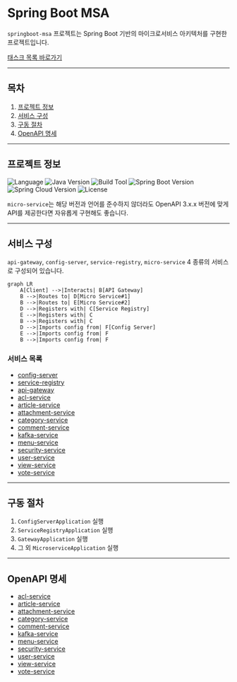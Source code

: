 # Spring Boot MSA
`springboot-msa` 프로젝트는 Spring Boot 기반의 마이크로서비스 아키텍처를 구현한 프로젝트입니다.

[태스크 목록 바로가기](https://github.com/users/KalGookSoo/projects/3)

---

## 목차
1. [프로젝트 정보](#프로젝트-정보)
2. [서비스 구성](#서비스-구성)
3. [구동 절차](#구동-절차)
4. [OpenAPI 명세](#openapi-명세)

---

## 프로젝트 정보
![Language](https://img.shields.io/badge/language-Java-blue)
![Java Version](https://img.shields.io/badge/Java-17-blue)
![Build Tool](https://img.shields.io/badge/build%20tool-Gradle-orange)
![Spring Boot Version](https://img.shields.io/badge/Spring%20Boot-3.2.2-green)
![Spring Cloud Version](https://img.shields.io/badge/Spring%20Cloud-2023.0.0-green)
![License](https://img.shields.io/badge/license-Apache%202.0-brightgreen)

`micro-service`는 해당 버전과 언어를 준수하지 않더라도 OpenAPI 3.x.x 버전에 맞게 API를 제공한다면 자유롭게 구현해도 좋습니다.

---

## 서비스 구성
`api-gateway`, `config-server`, `service-registry`, `micro-service` 4 종류의 서비스로 구성되어 있습니다.
```mermaid
graph LR
    A[Client] -->|Interacts| B[API Gateway]
    B -->|Routes to| D[Micro Service#1]
    B -->|Routes to| E[Micro Service#2]
    D -->|Registers with| C[Service Registry]
    E -->|Registers with| C
    B -->|Registers with| C
    D -->|Imports config from| F[Config Server]
    E -->|Imports config from| F
    B -->|Imports config from| F
```

### 서비스 목록
- [config-server](./config-server/README.md)
- [service-registry](./service-registry/README.md)
- [api-gateway](./api-gateway/README.md)
- [acl-service](./micro-service/acl/README.md)
- [article-service](./micro-service/article/README.md)
- [attachment-service](./micro-service/attachment/README.md)
- [category-service](./micro-service/category/README.md)
- [comment-service](./micro-service/comment/README.md)
- [kafka-service](./micro-service/kafka/README.md)
- [menu-service](./micro-service/menu/README.md)
- [security-service](./micro-service/security/README.md)
- [user-service](./micro-service/user/README.md)
- [view-service](./micro-service/view/README.md)
- [vote-service](./micro-service/vote/README.md)

---

## 구동 절차
1. `ConfigServerApplication` 실행
2. `ServiceRegistryApplication` 실행
3. `GatewayApplication` 실행
4. 그 외 `MicroserviceApplication` 실행

---

## OpenAPI 명세
- [acl-service](./docs/oas/acl-service-api-docs.yaml)
- [article-service](./docs/oas/article-service-api-docs.yaml)
- [attachment-service](./docs/oas/attachment-service-api-docs.yaml)
- [category-service](./docs/oas/category-service-api-docs.yaml)
- [comment-service](./docs/oas/comment-service-api-docs.yaml)
- [kafka-service](./docs/oas/kafka-service-api-docs.yaml)
- [menu-service](./docs/oas/menu-service-api-docs.yaml)
- [security-service](./docs/oas/security-service-api-docs.yaml)
- [user-service](./docs/oas/user-service-api-docs.yaml)
- [view-service](./docs/oas/view-service-api-docs.yaml)
- [vote-service](./docs/oas/vote-service-api-docs.yaml)